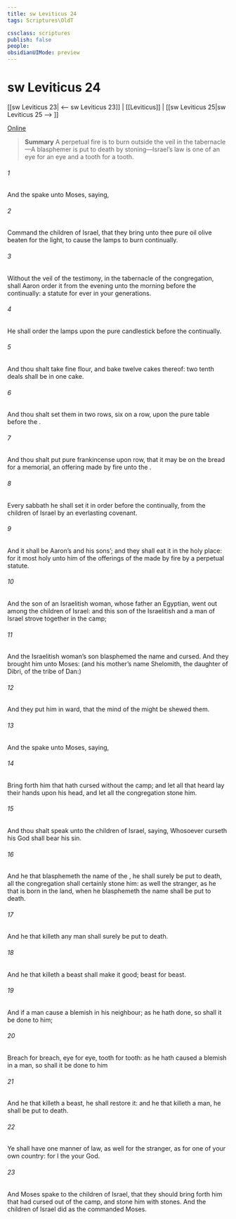 ```yaml
---
title: sw Leviticus 24
tags: Scriptures\OldT

cssclass: scriptures
publish: false
people:
obsidianUIMode: preview
---
```


# sw Leviticus 24
[[sw Leviticus 23| <-- sw Leviticus 23]] | [[Leviticus]] | [[sw Leviticus 25|sw Leviticus 25 --> ]]

[Online](https://churchofjesuschrist.org/study/scriptures/ot/lev/24?lang=eng)

> __Summary__
A perpetual fire is to burn outside the veil in the tabernacle—A blasphemer is put to death by stoning—Israel’s law is one of an eye for an eye and a tooth for a tooth.

###### 1 
And the  spake unto Moses, saying,

###### 2 
Command the children of Israel, that they bring unto thee pure oil olive beaten for the light, to cause the lamps to burn continually.

###### 3 
Without the veil of the testimony, in the tabernacle of the congregation, shall Aaron order it from the evening unto the morning before the  continually:  a statute for ever in your generations.

###### 4 
He shall order the lamps upon the pure candlestick before the  continually.

###### 5 
And thou shalt take fine flour, and bake twelve cakes thereof: two tenth deals shall be in one cake.

###### 6 
And thou shalt set them in two rows, six on a row, upon the pure table before the .

###### 7 
And thou shalt put pure frankincense upon  row, that it may be on the bread for a memorial,  an offering made by fire unto the .

###### 8 
Every sabbath he shall set it in order before the  continually,  from the children of Israel by an everlasting covenant.

###### 9 
And it shall be Aaron’s and his sons’; and they shall eat it in the holy place: for it  most holy unto him of the offerings of the  made by fire by a perpetual statute.

###### 10 
And the son of an Israelitish woman, whose father  an Egyptian, went out among the children of Israel: and this son of the Israelitish  and a man of Israel strove together in the camp;

###### 11 
And the Israelitish woman’s son blasphemed the name  and cursed. And they brought him unto Moses: (and his mother’s name  Shelomith, the daughter of Dibri, of the tribe of Dan:)

###### 12 
And they put him in ward, that the mind of the  might be shewed them.

###### 13 
And the  spake unto Moses, saying,

###### 14 
Bring forth him that hath cursed without the camp; and let all that heard  lay their hands upon his head, and let all the congregation stone him.

###### 15 
And thou shalt speak unto the children of Israel, saying, Whosoever curseth his God shall bear his sin.

###### 16 
And he that blasphemeth the name of the , he shall surely be put to death,  all the congregation shall certainly stone him: as well the stranger, as he that is born in the land, when he blasphemeth the name  shall be put to death.

###### 17 
And he that killeth any man shall surely be put to death.

###### 18 
And he that killeth a beast shall make it good; beast for beast.

###### 19 
And if a man cause a blemish in his neighbour; as he hath done, so shall it be done to him;

###### 20 
Breach for breach, eye for eye, tooth for tooth: as he hath caused a blemish in a man, so shall it be done to him 

###### 21 
And he that killeth a beast, he shall restore it: and he that killeth a man, he shall be put to death.

###### 22 
Ye shall have one manner of law, as well for the stranger, as for one of your own country: for I  the  your God.

###### 23 
And Moses spake to the children of Israel, that they should bring forth him that had cursed out of the camp, and stone him with stones. And the children of Israel did as the  commanded Moses.

